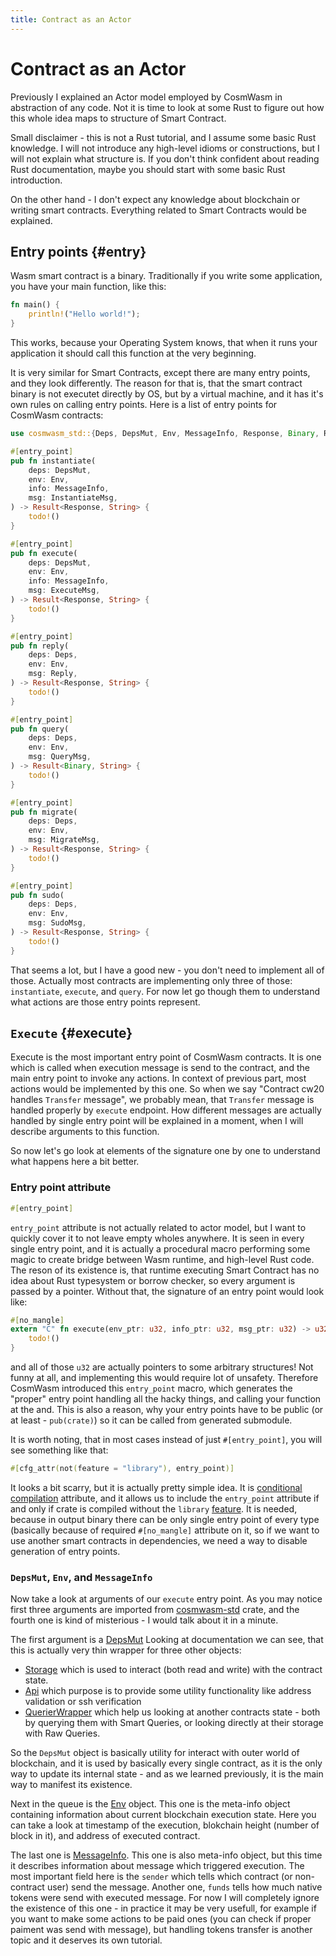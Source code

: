 ```yaml
---
title: Contract as an Actor
---
```


# Contract as an Actor

Previously I explained an Actor model employed by CosmWasm in abstraction of any
code. Not it is time to look at some Rust to figure out how this whole idea maps
to structure of Smart Contract.

Small disclaimer - this is not a Rust tutorial, and I assume some basic Rust
knowledge. I will not introduce any high-level idioms or constructions, but
I will not explain what structure is. If you don't think confident about
reading Rust documentation, maybe you should start with some basic Rust
introduction.

On the other hand - I don't expect any knowledge about blockchain or writing
smart contracts. Everything related to Smart Contracts would be explained.

## Entry points {#entry}

Wasm smart contract is a binary. Traditionally if you write some application,
you have your main function, like this:

```rust
fn main() {
    println!("Hello world!");
}
```

This works, because your Operating System knows, that when it runs your application
it should call this function at the very beginning.

It is very similar for Smart Contracts, except there are many entry points, and
they look differently. The reason for that is, that the smart contract binary
is not executet directly by OS, but by a virtual machine, and it has it's own
rules on calling entry points. Here is a list of entry points for CosmWasm contracts:

```rust
use cosmwasm_std::{Deps, DepsMut, Env, MessageInfo, Response, Binary, Reply};

#[entry_point]
pub fn instantiate(
    deps: DepsMut,
    env: Env,
    info: MessageInfo,
    msg: InstantiateMsg,
) -> Result<Response, String> {
    todo!()
}

#[entry_point]
pub fn execute(
    deps: DepsMut,
    env: Env,
    info: MessageInfo,
    msg: ExecuteMsg,
) -> Result<Response, String> {
    todo!()
}

#[entry_point]
pub fn reply(
    deps: Deps,
    env: Env,
    msg: Reply,
) -> Result<Response, String> {
    todo!()
}

#[entry_point]
pub fn query(
    deps: Deps,
    env: Env,
    msg: QueryMsg,
) -> Result<Binary, String> {
    todo!()
}

#[entry_point]
pub fn migrate(
    deps: Deps,
    env: Env,
    msg: MigrateMsg,
) -> Result<Response, String> {
    todo!()
}

#[entry_point]
pub fn sudo(
    deps: Deps,
    env: Env,
    msg: SudoMsg,
) -> Result<Response, String> {
    todo!()
}
```

That seems a lot, but I have a good new - you don't need to implement all of
those. Actually most contracts are implementing only three of those: `instantiate`,
`execute`, and `query`. For now let go though them to understand what actions are
those entry points represent.

## `Execute` {#execute}

Execute is the most important entry point of CosmWasm contracts. It is one which
is called when execution message is send to the contract, and the main entry point
to invoke any actions. In context of previous part, most actions would be implemented
by this one. So when we say "Contract cw20 handles `Transfer` message", we probably
mean, that `Transfer` message is handled properly by `execute` endpoint. How different
messages are actually handled by single entry point will be explained in a moment,
when I will describe arguments to this function.

So now let's go look at elements of the signature one by one to understand what
happens here a bit better.

### Entry point attribute

```rust
#[entry_point]
```

`entry_point` attribute is not actually related to actor model, but I want to quickly
cover it to not leave empty wholes anywhere. It is seen in every single entry point,
and it is actually a procedural macro performing some magic to create bridge
between Wasm runtime, and high-level Rust code. The reson of its existence is, that
runtime executing Smart Contract has no idea about Rust typesystem or borrow checker,
so every argument is passed by a pointer. Without that, the signature of an entry
point would look like:

```rust
#[no_mangle]
extern "C" fn execute(env_ptr: u32, info_ptr: u32, msg_ptr: u32) -> u32 {
    todo!()
}
```

and all of those `u32` are actually pointers to some arbitrary structures! Not
funny at all, and implementing this would require lot of unsafety. Therefore
CosmWasm introduced this `entry_point` macro, which generates the "proper"
entry point handling all the hacky things, and calling your function at the and.
This is also a reason, why your entry points have to be public (or at least -
`pub(crate)`) so it can be called from generated submodule.

It is worth noting, that in most cases instead of just `#[entry_point]`, you will
see something like that:

```rust
#[cfg_attr(not(feature = "library"), entry_point)]
```

It looks a bit scarry, but it is actually pretty simple idea. It is
[conditional compilation](https://doc.rust-lang.org/reference/conditional-compilation.html#the-cfg_attr-attributehttps://doc.rust-lang.org/reference/conditional-compilation.html#the-cfg_attr-attribute)
attribute, and it allows us to include the `entry_point` attribute if and only
if crate is compiled without the `library`
[feature](https://doc.rust-lang.org/cargo/reference/features.html). It is needed,
because in output binary there can be only single entry point of every type
(basically because of required `#[no_mangle]` attribute on it, so if we want to
use another smart contracts in dependencies, we need a way to disable
generation of entry points.

### `DepsMut`, `Env`, and `MessageInfo`

Now take a look at arguments of our `execute` entry point. As you may notice
first three arguments are imported from
[cosmwasm-std](https://crates.io/crates/cosmwasm-std) crate, and the fourth
one is kind of misterious - I would talk about it in a minute.

The first argument is a
[DepsMut](https://docs.rs/cosmwasm-std/0.16.7/cosmwasm_std/struct.DepsMut.html)
Looking at documentation we can see, that this is actually very thin wrapper
for three other objects:
* [Storage](https://docs.rs/cosmwasm-std/0.16.7/cosmwasm_std/trait.Storage.html)
  which is used to interact (both read and write) with the contract state.
* [Api](https://docs.rs/cosmwasm-std/0.16.7/cosmwasm_std/trait.Api.html)
  which purpose is to provide some utility functionality like address
  validation or ssh verification
* [QuerierWrapper](https://docs.rs/cosmwasm-std/0.16.7/cosmwasm_std/struct.QuerierWrapper.html)
  which help us looking at another contracts state - both by querying them with
  Smart Queries, or looking directly at their storage with Raw Queries.

So the `DepsMut` object is basically utility for interact with outer world of
blockchain, and it is used by basically every single contract, as it is the
only way to update its internal state - and as we learned previously, it is
the main way to manifest its existence.

Next in the queue is the
[Env](https://docs.rs/cosmwasm-std/0.16.7/cosmwasm_std/struct.Env.html) object.
This one is the meta-info object containing information about current blockchain
execution state. Here you can take a look at timestamp of the execution, blokchain
height (number of block in it), and address of executed contract.

The last one is
[MessageInfo](https://docs.rs/cosmwasm-std/0.16.7/cosmwasm_std/struct.MessageInfo.html).
This one is also meta-info object, but this time it describes information about
message which triggered execution. The most important field here is the `sender`
which tells which contract (or non-contract user) send the message. Another one,
`funds` tells how much native tokens were send with executed message. For now
I will completely ignore the existence of this one - in practice it may be very
usefull, for example if you want to make some actions to be paid ones (you
can check if proper paiment was send with message), but handling tokens transfer
is another topic and it deserves its own tutorial.

